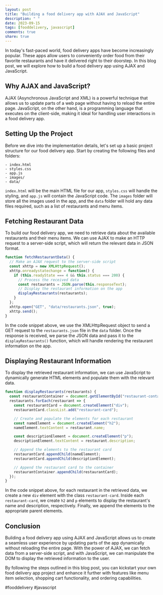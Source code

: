```yaml
---
layout: post
title: "Building a food delivery app with AJAX and JavaScript"
description: " "
date: 2023-09-15
tags: [fooddelivery, javascript]
comments: true
share: true
---
```


In today's fast-paced world, food delivery apps have become increasingly popular. These apps allow users to conveniently order food from their favorite restaurants and have it delivered right to their doorstep. In this blog post, we will explore how to build a food delivery app using AJAX and JavaScript.

## Why AJAX and JavaScript?

AJAX (Asynchronous JavaScript and XML) is a powerful technique that allows us to update parts of a web page without having to reload the entire page. JavaScript, on the other hand, is a programming language that executes on the client-side, making it ideal for handling user interactions in a food delivery app.

## Setting Up the Project

Before we dive into the implementation details, let's set up a basic project structure for our food delivery app. Start by creating the following files and folders:

```
- index.html
- styles.css
- app.js
- images/
- data/
```

`index.html` will be the main HTML file for our app, `styles.css` will handle the styling, and `app.js` will contain the JavaScript code. The `images` folder will store all the images used in the app, and the `data` folder will hold any data files required, such as a list of restaurants and menu items.

## Fetching Restaurant Data

To build our food delivery app, we need to retrieve data about the available restaurants and their menu items. We can use AJAX to make an HTTP request to a server-side script, which will return the relevant data in JSON format.

```javascript
function fetchRestaurantData() {
  // Make an AJAX request to the server-side script
  const xhttp = new XMLHttpRequest();
  xhttp.onreadystatechange = function() {
    if (this.readyState === 4 && this.status === 200) {
      // Process the received data
      const restaurants = JSON.parse(this.responseText);
      // Display the restaurant information on the app
      displayRestaurants(restaurants);
    }
  };
  xhttp.open("GET", "data/restaurants.json", true);
  xhttp.send();
}
```

In the code snippet above, we use the XMLHttpRequest object to send a GET request to the `restaurants.json` file in the `data` folder. Once the response is received, we parse the JSON data and pass it to the `displayRestaurants()` function, which will handle rendering the restaurant information on the app.

## Displaying Restaurant Information

To display the retrieved restaurant information, we can use JavaScript to dynamically generate HTML elements and populate them with the relevant data.

```javascript
function displayRestaurants(restaurants) {
  const restaurantContainer = document.getElementById("restaurant-container");
  restaurants.forEach(restaurant => {
    const restaurantCard = document.createElement("div");
    restaurantCard.classList.add("restaurant-card");

    // Create and populate the elements for each restaurant
    const nameElement = document.createElement("h2");
    nameElement.textContent = restaurant.name;

    const descriptionElement = document.createElement("p");
    descriptionElement.textContent = restaurant.description;

    // Append the elements to the restaurant card
    restaurantCard.appendChild(nameElement);
    restaurantCard.appendChild(descriptionElement);

    // Append the restaurant card to the container
    restaurantContainer.appendChild(restaurantCard);
  });
}
```

In the code snippet above, for each restaurant in the retrieved data, we create a new `div` element with the class `restaurant-card`. Inside each `restaurant-card`, we create `h2` and `p` elements to display the restaurant's name and description, respectively. Finally, we append the elements to the appropriate parent elements.

## Conclusion

Building a food delivery app using AJAX and JavaScript allows us to create a seamless user experience by updating parts of the app dynamically without reloading the entire page. With the power of AJAX, we can fetch data from a server-side script, and with JavaScript, we can manipulate the DOM to display the retrieved information to the user.

By following the steps outlined in this blog post, you can kickstart your own food delivery app project and enhance it further with features like menu item selection, shopping cart functionality, and ordering capabilities.

#fooddelivery #javascript